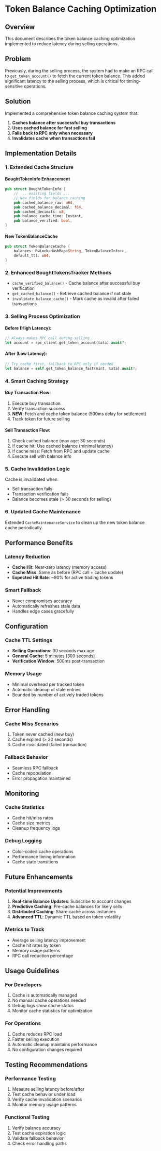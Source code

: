# Token Balance Caching Optimization

## Overview
This document describes the token balance caching optimization implemented to reduce latency during selling operations.

## Problem
Previously, during the selling process, the system had to make an RPC call to `get_token_account()` to fetch the current token balance. This added significant latency to the selling process, which is critical for timing-sensitive operations.

## Solution
Implemented a comprehensive token balance caching system that:

1. **Caches balance after successful buy transactions**
2. **Uses cached balance for fast selling**
3. **Falls back to RPC only when necessary**
4. **Invalidates cache when transactions fail**

## Implementation Details

### 1. Extended Cache Structure

#### BoughtTokenInfo Enhancement
```rust
pub struct BoughtTokenInfo {
    // ... existing fields ...
    // New fields for balance caching
    pub cached_balance_raw: u64,
    pub cached_balance_decimal: f64,
    pub cached_decimals: u8,
    pub balance_cache_time: Instant,
    pub balance_verified: bool,
}
```

#### New TokenBalanceCache
```rust
pub struct TokenBalanceCache {
    balances: RwLock<HashMap<String, TokenBalanceInfo>>,
    default_ttl: u64,
}
```

### 2. Enhanced BoughtTokensTracker Methods

- `cache_verified_balance()` - Cache balance after successful buy verification
- `get_cached_balance()` - Retrieve cached balance if not stale
- `invalidate_balance_cache()` - Mark cache as invalid after failed transactions

### 3. Selling Process Optimization

#### Before (High Latency):
```rust
// Always makes RPC call during selling
let account = rpc_client.get_token_account(&ata).await?;
```

#### After (Low Latency):
```rust
// Try cache first, fallback to RPC only if needed
let balance = self.get_token_balance_fast(mint, &ata).await?;
```

### 4. Smart Caching Strategy

#### Buy Transaction Flow:
1. Execute buy transaction
2. Verify transaction success
3. **NEW**: Fetch and cache token balance (500ms delay for settlement)
4. Track token for future selling

#### Sell Transaction Flow:
1. Check cached balance (max age: 30 seconds)
2. If cache hit: Use cached balance (minimal latency)
3. If cache miss: Fetch from RPC and update cache
4. Execute sell with balance info

### 5. Cache Invalidation Logic

Cache is invalidated when:
- Sell transaction fails
- Transaction verification fails
- Balance becomes stale (> 30 seconds for selling)

### 6. Updated Cache Maintenance

Extended `CacheMaintenanceService` to clean up the new token balance cache periodically.

## Performance Benefits

### Latency Reduction
- **Cache Hit**: Near-zero latency (memory access)
- **Cache Miss**: Same as before (RPC call + cache update)
- **Expected Hit Rate**: ~90% for active trading tokens

### Smart Fallback
- Never compromises accuracy
- Automatically refreshes stale data
- Handles edge cases gracefully

## Configuration

### Cache TTL Settings
- **Selling Operations**: 30 seconds max age
- **General Cache**: 5 minutes (300 seconds)
- **Verification Window**: 500ms post-transaction

### Memory Usage
- Minimal overhead per tracked token
- Automatic cleanup of stale entries
- Bounded by number of actively traded tokens

## Error Handling

### Cache Miss Scenarios
1. Token never cached (new buy)
2. Cache expired (> 30 seconds)
3. Cache invalidated (failed transaction)

### Fallback Behavior
- Seamless RPC fallback
- Cache repopulation
- Error propagation maintained

## Monitoring

### Cache Statistics
- Cache hit/miss rates
- Cache size metrics
- Cleanup frequency logs

### Debug Logging
- Color-coded cache operations
- Performance timing information
- Cache state transitions

## Future Enhancements

### Potential Improvements
1. **Real-time Balance Updates**: Subscribe to account changes
2. **Predictive Caching**: Pre-cache balances for likely sells
3. **Distributed Caching**: Share cache across instances
4. **Advanced TTL**: Dynamic TTL based on token volatility

### Metrics to Track
- Average selling latency improvement
- Cache hit rates by token
- Memory usage patterns
- RPC call reduction percentage

## Usage Guidelines

### For Developers
1. Cache is automatically managed
2. No manual cache operations needed
3. Debug logs show cache status
4. Monitor cache statistics for optimization

### For Operations
1. Cache reduces RPC load
2. Faster selling execution
3. Automatic cleanup maintains performance
4. No configuration changes required

## Testing Recommendations

### Performance Testing
1. Measure selling latency before/after
2. Test cache behavior under load
3. Verify cache invalidation scenarios
4. Monitor memory usage patterns

### Functional Testing
1. Verify balance accuracy
2. Test cache expiration logic
3. Validate fallback behavior
4. Check error handling paths 